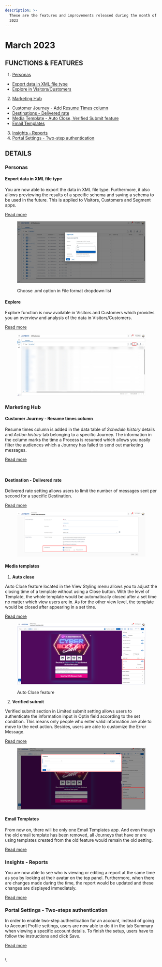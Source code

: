 ```yaml
---
description: >-
  These are the features and improvements released during the month of March
  2023
---
```


# March 2023

## FUNCTIONS & FEATURES

1. [Personas](march-2023.md#personas)

* [Export data in XML file type](march-2023.md#export-data-in-xml-file-type)
* [Explore in Visitors/Customers](march-2023.md#explore)

2. [Marketing Hub](march-2023.md#marketing-hub)

* [Customer Journey - Add Resume Times column](march-2023.md#customer-journey-resume-times-column)
* [Destinations - Delivered rate](march-2023.md#destination-delivered-rate)
* [Media Template - Auto Close, Verified Submit feature](march-2023.md#media-templates)
* [Email Templates](march-2023.md#email-templates)

3. [Insights - Reports](march-2023.md#insights-reports)
4. [Portal Settings -  Two-step authentication](march-2023.md#portal-settings-two-steps-authentication)

## DETAILS

### Personas

#### **Export data in XML file type**

You are now able to export the data in XML file type.  Furthermore, it also allows previewing the results of a specific schema and  saving a schema to be used in the future. This is applied to Visitors, Customers and Segment apps.&#x20;

[Read more](https://docs.antsomi.com/cdp-365-user-guide-en/use-cases/personas/segments/how-to-export-.xml-file)

<figure><img src="../../../.gitbook/assets/xml.jpg" alt=""><figcaption><p>Choose .xml option in File format dropdown list</p></figcaption></figure>

#### **Explore**&#x20;

Explore function is now available in Visitors and Customers which provides you an overview and analysis of the data in Visitors/Customers.&#x20;

[Read more](https://docs.antsomi.com/cdp-365-user-guide-en/personas/visitors-and-customers#explore-visitors-customers)

<figure><img src="../../../.gitbook/assets/explore.jpg" alt=""><figcaption></figcaption></figure>

### Marketing Hub&#x20;

#### **Customer Journey - Resume times column**

Resume times column is added in the data table of _Schedule history_ details and _Action history_ tab belonging to a specific Journey. The information in the column marks the time a Process is resumed which allows you easily filter the audiences which a Journey has failed to send out marketing messages.&#x20;

[Read more](https://docs.antsomi.com/cdp-365-user-guide-en/marketing-hub/customer-journeys/work-with-journey#action-history-or-schedule-history)

<figure><img src="https://lh6.googleusercontent.com/ThVAZgcmUJMXRM-9iZ3ASu556pjaVFo7FJqNISa5KfnF3LOar70IDiJIyyFD38yt_3i5eDx05qW0kr-kXdsn_TgHC7SlqALv5dgZCKhvIvcvecqtsKgHoLY6Hx2hf4xWoCdSYQMEFw7y9y6ge6jWnXE" alt=""><figcaption></figcaption></figure>

#### **Destination - Delivered rate**

Delivered rate setting allows users to limit the number of messages sent per second for a specific Destination.&#x20;

[Read more](https://docs.antsomi.com/cdp-365-user-guide-en/marketing-hub/destinations/all-destinations#general-setting)

<figure><img src="../../../.gitbook/assets/destination.png" alt=""><figcaption></figcaption></figure>

#### **Media templates**

1. **Auto close**&#x20;

Auto Close feature located in the View Styling menu allows you to adjust the closing time of a template without using a Close button. With the level of Template, the whole template would be automatically closed after a set time no matter which view users are in. As for the other view level, the template would be closed after appearing in a set time.&#x20;

[Read more](https://docs.antsomi.com/cdp-365-user-guide-en/marketing-hub/media-template/settings/template-settings/basic#close-button-styling)

<figure><img src="../../../.gitbook/assets/auto close.png" alt=""><figcaption><p>Auto Close feature</p></figcaption></figure>

2. **Verified submit**&#x20;

Verified submit section in Limited submit setting allows users to authenticate the information input in Optin field according to the set condition. This means only people who enter valid information are able to move to the next action. Besides, users are able to customize the Error Message.

[Read more](https://docs.antsomi.com/cdp-365-user-guide-en/marketing-hub/media-template/settings/blocks-and-settings/optin-fields#verified-submit)

<figure><img src="../../../.gitbook/assets/verified submit.png" alt=""><figcaption></figcaption></figure>

#### **Email Templates**&#x20;

From now on, there will be only one Email Templates app. And even though the old email template has been removed, all Journeys that have or are using templates created from the old feature would remain the old setting.

[Read more](https://docs.antsomi.com/cdp-365-user-guide-en/marketing-hub/media-template/settings/template-settings/basic#close-button-styling)



### Insights - Reports

You are now able to see who is viewing or editing a report at the same time as you by looking at their avatar on the top panel. Furthermore, when there are changes made during the time, the report would be updated and these changes are displayed immediately.

[Read more](https://docs.antsomi.com/cdp-365-user-guide-en/insights/reports/create-reports/about-reports#see-who-is-on-the-same-report-with-you)

### Portal Settings - **Two-steps authentication**&#x20;

In order to enable two-step authentication for an account, instead of going to Account Profile settings, users are now able to do it in the tab Summary when viewing a specific account details. To finish the setup, users have to follow the instructions and click Save.

[Read more](https://docs.antsomi.com/cdp-365-user-guide-en/use-cases/portal-settings/how-to-set-up-two-step-authentication)

\
\


